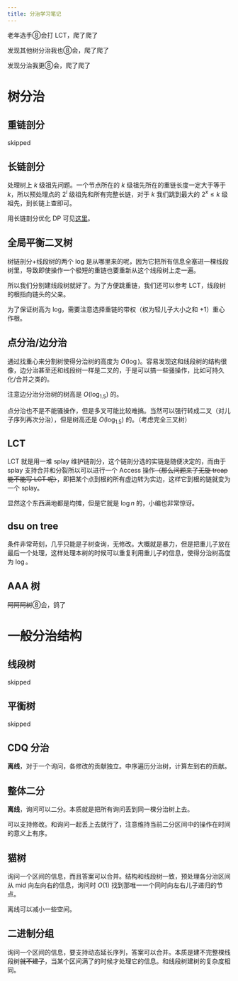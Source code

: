 ```yaml
---
title: 分治学习笔记
---
```


老年选手⑧会打 LCT，爬了爬了

发现其他树分治我也⑧会，爬了爬了

发现分治我更⑧会，爬了爬了

# 树分治

## 重链剖分

skipped

## 长链剖分

处理树上 $k$ 级祖先问题。一个节点所在的 $k$ 级祖先所在的重链长度一定大于等于 $k$，所以预处理点的 $2^i$ 级祖先和所有完整长链，对于 $k$ 我们跳到最大的 $2^x\le k$ 级祖先，到长链上查即可。

用长链剖分优化 DP 可见[这里](https://xyix.github.io/posts/?page=2&postname=luogu-3565)。

## 全局平衡二叉树

树链剖分+线段树的两个 log 是从哪里来的呢，因为它把所有信息全塞进一棵线段树里，导致即使操作一个极短的重链也要重新从这个线段树上走一遍。

所以我们分别建线段树就好了。为了方便跳重链，我们还可以参考 LCT，线段树的根指向链头的父亲。

为了保证树高为 log，需要注意选择重链的带权（权为轻儿子大小之和 +1）重心作根。

## 点分治/边分治

通过找重心来分割树使得分治树的高度为 $O(\log)$。容易发现这和线段树的结构很像，边分治甚至还和线段树一样是二叉的，于是可以搞一些骚操作，比如可持久化/合并之类的。

注意边分治分治树的树高是 $O(\log_{1.5})$  的。

点分治也不是不能骚操作，但是多叉可能比较难搞。当然可以强行转成二叉（对儿子序列再次分治），但是树高还是 $O(\log_{1.5})$ 的。（考虑完全三叉树）

## LCT

LCT 就是用一堆 splay 维护链剖分，这个链剖分选的实链是随便决定的，而由于 splay 支持合并和分裂所以可以进行一个 Access 操作~~（那么问题来了无旋 treap 能不能写 LCT 呢）~~，即把某个点到根的所有虚边转为实边，这样它到根的链就变为一个 splay。

显然这个东西满地都是均摊，但是它就是 $\log n$ 的，小编也非常惊讶。

## dsu on tree

条件非常苛刻，几乎只能是子树查询，无修改。大概就是暴力，但是把重儿子放在最后一个处理，这样处理本树的时候可以重复利用重儿子的信息，使得分治树高度为 $\log$。

## AAA 树

~~阿阿阿树~~⑧会，鸽了

# 一般分治结构

## 线段树

skipped

## 平衡树

skipped

## CDQ 分治

**离线**，对于一个询问，各修改的贡献独立。中序遍历分治树，计算左到右的贡献。

## 整体二分

**离线**，询问可以二分。本质就是把所有询问丢到同一棵分治树上去。

可以支持修改。和询问一起丢上去就行了，注意维持当前二分区间中的操作在时间的意义上有序。

## 猫树

询问一个区间的信息，而且答案可以合并。结构和线段树一致，预处理各分治区间从 mid 向左向右的信息，询问时 $O(1)$ 找到那唯一一个同时向左右儿子递归的节点。

离线可以减小一些空间。

## 二进制分组

询问一个区间的信息，要支持动态延长序列，答案可以合并。本质是建不完整棵线段树~~就不建了~~，当某个区间满了的时候才处理它的信息。和线段树建树的复杂度相同。